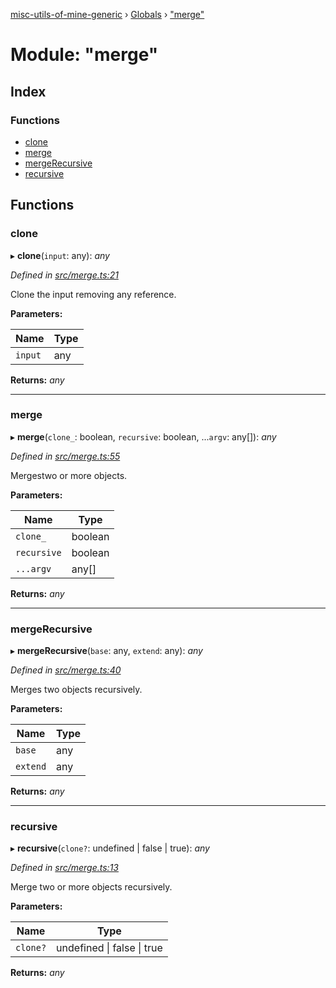 [misc-utils-of-mine-generic](../README.md) › [Globals](../globals.md) › ["merge"](_merge_.md)

# Module: "merge"

## Index

### Functions

* [clone](_merge_.md#clone)
* [merge](_merge_.md#merge)
* [mergeRecursive](_merge_.md#mergerecursive)
* [recursive](_merge_.md#recursive)

## Functions

###  clone

▸ **clone**(`input`: any): *any*

*Defined in [src/merge.ts:21](https://github.com/cancerberoSgx/misc-utils-of-mine/blob/cb3d17a/misc-utils-of-mine-generic/src/merge.ts#L21)*

Clone the input removing any reference.

**Parameters:**

Name | Type |
------ | ------ |
`input` | any |

**Returns:** *any*

___

###  merge

▸ **merge**(`clone_`: boolean, `recursive`: boolean, ...`argv`: any[]): *any*

*Defined in [src/merge.ts:55](https://github.com/cancerberoSgx/misc-utils-of-mine/blob/cb3d17a/misc-utils-of-mine-generic/src/merge.ts#L55)*

Mergestwo or more objects.

**Parameters:**

Name | Type |
------ | ------ |
`clone_` | boolean |
`recursive` | boolean |
`...argv` | any[] |

**Returns:** *any*

___

###  mergeRecursive

▸ **mergeRecursive**(`base`: any, `extend`: any): *any*

*Defined in [src/merge.ts:40](https://github.com/cancerberoSgx/misc-utils-of-mine/blob/cb3d17a/misc-utils-of-mine-generic/src/merge.ts#L40)*

Merges two objects recursively.

**Parameters:**

Name | Type |
------ | ------ |
`base` | any |
`extend` | any |

**Returns:** *any*

___

###  recursive

▸ **recursive**(`clone?`: undefined | false | true): *any*

*Defined in [src/merge.ts:13](https://github.com/cancerberoSgx/misc-utils-of-mine/blob/cb3d17a/misc-utils-of-mine-generic/src/merge.ts#L13)*

Merge two or more objects recursively.

**Parameters:**

Name | Type |
------ | ------ |
`clone?` | undefined &#124; false &#124; true |

**Returns:** *any*
